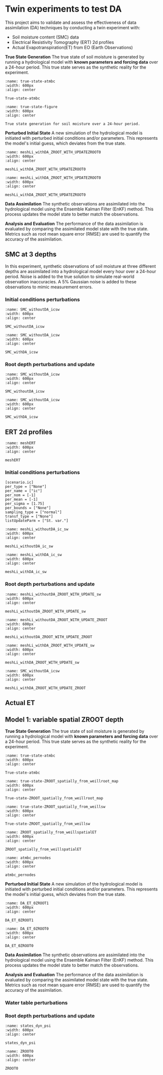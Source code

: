 # Twin experiments to test DA
 
This project aims to validate and assess the effectiveness of data assimilation (DA) techniques by conducting a twin experiment with:
- Soil moisture content (SMC) data
- Electrical Resistivity Tomography (ERT) 2d profiles 
- Actual Evapotranspiration(ET) from EO (Earth Observations)

**True State Generation**
The true state of soil moisture is generated by running a hydrological model with **known parameters and forcing data** over a 24-hour period. This true state serves as the synthetic reality for the experiment.

```{figure} ./lib/solution_SMC/weill_dataset/atmbc.png
:name: true-state-atmbc
:width: 600px
:align: center

True-state-atmbc
```


```{figure} ./lib/DA_ERT/meshLi_withDA_ic/vtksaturation_slow.gif
:name: true-state-figure
:width: 600px
:align: center

True state generation for soil moisture over a 24-hour period.
```

**Perturbed Initial State**
A new simulation of the hydrological model is initiated with perturbed initial conditions and/or parameters. This represents the model's initial guess, which deviates from the true state.

```{figure} ./lib/DA_ERT/meshLi_withDA_ic/meshLi_withDA_icic.png
:name: meshLi_withDA_ZROOT_WITH_UPDATEZROOT0
:width: 600px
:align: center

meshLi_withDA_ZROOT_WITH_UPDATEZROOT0
```


```{figure} ./lib/DA_ERT/meshLi_withDA_ZROOT_WITH_UPDATE/meshLi_withDA_ZROOT_WITH_UPDATEZROOT0.png
:name: meshLi_withDA_ZROOT_WITH_UPDATEZROOT0
:width: 600px
:align: center

meshLi_withDA_ZROOT_WITH_UPDATEZROOT0
```

**Data Assimilation**
The synthetic observations are assimilated into the hydrological model using the Ensemble Kalman Filter (EnKF) method. This process updates the model state to better match the observations.

**Analysis and Evaluation**
The performance of the data assimilation is evaluated by comparing the assimilated model state with the true state. Metrics such as root mean square error (RMSE) are used to quantify the accuracy of the assimilation.

## SMC at 3 depths
In this experiment, synthetic observations of soil moisture at three different depths are assimilated into a hydrological model every hour over a 24-hour period. Noise is added to the true solution to simulate real-world observation inaccuracies. A 5% Gaussian noise is added to these observations to mimic measurement errors.

 
### Initial conditions perturbations 
```{figure} ./lib/DA_SMC/SMC_withoutDA_ic/SMC_withoutDA_ic_sw.png
:name: SMC_withoutDA_icsw
:width: 600px
:align: center

SMC_withoutDA_icsw
```

```{figure} ./lib/DA_SMC/SMC_withDA_ic/SMC_withDA_ic_sw.png
:name: SMC_withoutDA_icsw
:width: 600px
:align: center

SMC_withDA_icsw
```
### Root depth perturbations and update

```{figure} ./lib/DA_SMC/SMC_withoutDA_ZROOT_WITH_UPDATE/SMC_withoutDA_ZROOT_WITH_UPDATE_sw.png
:name: SMC_withoutDA_icsw
:width: 600px
:align: center

SMC_withoutDA_icsw
```

```{figure} ./lib/DA_SMC/SMC_withDA_ZROOT_WITH_UPDATE/SMC_withDA_ZROOT_WITH_UPDATE_sw.png
:name: SMC_withoutDA_icsw
:width: 600px
:align: center

SMC_withDA_icsw
```

 
## ERT 2d profiles


```{figure} ./lib/solution_ERT/ERT_dataset/meshERT.png
:name: meshERT
:width: 600px
:align: center

meshERT
```


### Initial conditions perturbations 
```{code-block} TOML
[scenario.ic]
per_type = ["None"]
per_name = ["ic"]
per_nom = [-1]
per_mean = [-1]
per_sigma = [1.75]
per_bounds = ["None"]
sampling_type = ["normal"]
transf_type = ["None"]
listUpdateParm = ["St. var."]
```

```{figure} ./lib/DA_ERT/meshLi_withoutDA_ic/meshLi_withoutDA_ic_sw.png
:name: meshLi_withoutDA_ic_sw
:width: 600px
:align: center

meshLi_withoutDA_ic_sw
```


```{figure} ./lib/DA_ERT/meshLi_withDA_ic/meshLi_withDA_ic_sw.png
:name: meshLi_withDA_ic_sw
:width: 600px
:align: center

meshLi_withDA_ic_sw
```

### Root depth perturbations and update

```{figure} ./lib/DA_ERT/meshLi_withoutDA_ZROOT_WITH_UPDATE/meshLi_withoutDA_ZROOT_WITH_UPDATE_sw.png
:name: meshLi_withoutDA_ZROOT_WITH_UPDATE_sw
:width: 600px
:align: center

meshLi_withoutDA_ZROOT_WITH_UPDATE_sw
```

```{figure} ./lib/DA_ERT/meshLi_withoutDA_ZROOT_WITH_UPDATE/meshLi_withoutDA_ZROOT_WITH_UPDATE_ZROOT.png
:name: meshLi_withoutDA_ZROOT_WITH_UPDATE_ZROOT
:width: 600px
:align: center

meshLi_withoutDA_ZROOT_WITH_UPDATE_ZROOT
```

```{figure} ./lib/DA_ERT/meshLi_withDA_ZROOT_WITH_UPDATE/meshLi_withDA_ZROOT_WITH_UPDATE_sw.png
:name: meshLi_withDA_ZROOT_WITH_UPDATE_sw
:width: 600px
:align: center

meshLi_withDA_ZROOT_WITH_UPDATE_sw
```

```{figure} ./lib/DA_ERT/meshLi_withDA_ZROOT_WITH_UPDATE/meshLi_withDA_ZROOT_WITH_UPDATE_ZROOT.png
:name: SMC_withoutDA_icsw
:width: 600px
:align: center

meshLi_withDA_ZROOT_WITH_UPDATE_ZROOT
```

## Actual ET

## Model 1: variable spatial ZROOT depth

**True State Generation**
The true state of soil moisture is generated by running a hydrological model with **known parameters and forcing data** over a 24-hour period. This true state serves as the synthetic reality for the experiment.

```{figure} ./lib/solution_ET/ZROOT_spatially_from_weill/atmbc.png
:name: true-state-atmbc
:width: 600px
:align: center

True-state-atmbc
```

```{figure} ./lib/solution_ET/ZROOT_spatially_from_weill/ZROOT_spatially_from_weillroot_map.png
:name: true-state-ZROOT_spatially_from_weillroot_map
:width: 600px
:align: center

True-state-ZROOT_spatially_from_weillroot_map
```

```{figure} ./lib/solution_ET/ZROOT_spatially_from_weill/ZROOT_spatially_from_weillsw.png
:name: true-state-ZROOT_spatially_from_weillsw
:width: 600px
:align: center

True-state-ZROOT_spatially_from_weillsw
```

```{figure} ./lib/solution_ET/ZROOT_spatially_from_weill/ZROOT_spatially_from_weillspatialET.png
:name: ZROOT_spatially_from_weillspatialET
:width: 600px
:align: center

ZROOT_spatially_from_weillspatialET
```


```{figure} ./lib/DA_ET/DA_ET_0/atmbc_pernodes.png
:name: atmbc_pernodes
:width: 600px
:align: center

atmbc_pernodes
```


**Perturbed Initial State**
A new simulation of the hydrological model is initiated with perturbed initial conditions and/or parameters. This represents the model's initial guess, which deviates from the true state.


```{figure} ./lib/DA_ET/DA_ET_0/DA_ET_0ZROOT1.png
:name: DA_ET_0ZROOT1
:width: 600px
:align: center

DA_ET_0ZROOT1
```

```{figure} ./lib/DA_ET/DA_ET_0/DA_ET_0ZROOT0.png
:name: DA_ET_0ZROOT0
:width: 600px
:align: center

DA_ET_0ZROOT0
```


**Data Assimilation**
The synthetic observations are assimilated into the hydrological model using the Ensemble Kalman Filter (EnKF) method. This process updates the model state to better match the observations.

**Analysis and Evaluation**
The performance of the data assimilation is evaluated by comparing the assimilated model state with the true state. Metrics such as root mean square error (RMSE) are used to quantify the accuracy of the assimilation.


### Water table perturbations 


### Root depth perturbations and update

```{figure} ./lib/DA_ET/DA_ET_0/states_dyn_psi.png
:name: states_dyn_psi
:width: 600px
:align: center

states_dyn_psi
```

```{figure} ./lib/DA_ET/DA_ET_0/ZROOT0.png
:name: ZROOT0
:width: 600px
:align: center

ZROOT0
```



 
